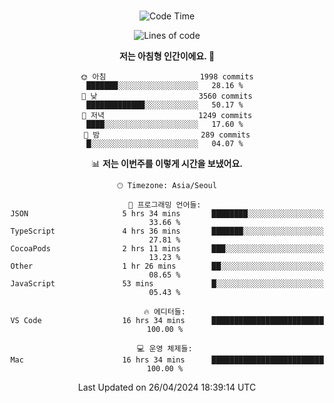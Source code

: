 <div align="center">

<br />

 <!--START_SECTION:waka-->
![Code Time](http://img.shields.io/badge/Code%20Time-2%2C394%20hrs%201%20min-blue)

![Lines of code](https://img.shields.io/badge/%EC%A0%80%EB%8A%94%20%EC%97%AC%ED%83%9C%EA%B9%8C%EC%A7%80%20-3.9%20million%20%EC%A4%84%EC%9D%98%20%EC%BD%94%EB%93%9C%EB%A5%BC%20%EC%9E%91%EC%84%B1%ED%96%88%EC%96%B4%EC%9A%94.-blue)

**저는 아침형 인간이에요. 🐤** 

```text
🌞 아침                     1998 commits        ███████░░░░░░░░░░░░░░░░░░   28.16 % 
🌆 낮　                     3560 commits        █████████████░░░░░░░░░░░░   50.17 % 
🌃 저녁                     1249 commits        ████░░░░░░░░░░░░░░░░░░░░░   17.60 % 
🌙 밤　                     289 commits         █░░░░░░░░░░░░░░░░░░░░░░░░   04.07 % 
```


📊 **저는 이번주를 이렇게 시간을 보냈어요.** 

```text
🕑︎ Timezone: Asia/Seoul

💬 프로그래밍 언어들: 
JSON                     5 hrs 34 mins       ████████░░░░░░░░░░░░░░░░░   33.66 % 
TypeScript               4 hrs 36 mins       ███████░░░░░░░░░░░░░░░░░░   27.81 % 
CocoaPods                2 hrs 11 mins       ███░░░░░░░░░░░░░░░░░░░░░░   13.23 % 
Other                    1 hr 26 mins        ██░░░░░░░░░░░░░░░░░░░░░░░   08.65 % 
JavaScript               53 mins             █░░░░░░░░░░░░░░░░░░░░░░░░   05.43 % 

🔥 에디터들: 
VS Code                  16 hrs 34 mins      █████████████████████████   100.00 % 

💻 운영 체제들: 
Mac                      16 hrs 34 mins      █████████████████████████   100.00 % 
```


 Last Updated on 26/04/2024 18:39:14 UTC
<!--END_SECTION:waka-->

</div>
